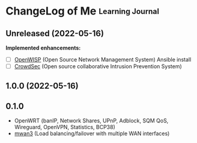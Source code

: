 # ChangeLog of Me <sub><sup>Learning Journal</sup></sub>

## Unreleased (2022-05-16)

**Implemented enhancements:**
- [ ] [OpenWISP](https://openwisp.org/) (Open Source Network Management System) Ansible install
- [ ] [CrowdSec](https://crowdsec.net/) (Open source collaborative Intrusion Prevention System)

## 1.0.0 (2022-05-16)

## 0.1.0

- OpenWRT (banIP, Network Shares, UPnP, Adblock, SQM QoS, Wireguard, OpenVPN, Statistics, BCP38)
- [mwan3](https://openwrt.org/docs/guide-user/network/wan/multiwan/mwan3) (Load balancing/failover with multiple WAN interfaces)

<!---
**Implemented enhancements:**
**Fixed bugs:**
**Closed issues:**
**Merged pull requests:**
[Full Changelog](https://github.com/antoninchadima/antoninchadima/odkaz/)
-->
